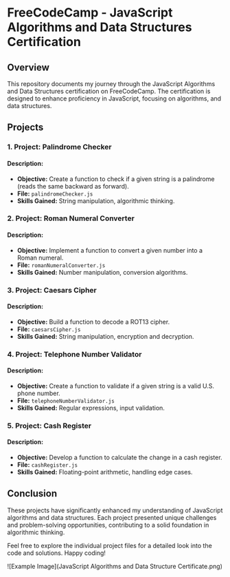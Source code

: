 # FreeCodeCamp - JavaScript Algorithms and Data Structures Certification

## Overview

This repository documents my journey through the JavaScript Algorithms and Data Structures certification on FreeCodeCamp. The certification is designed to enhance proficiency in JavaScript, focusing on algorithms, and data structures.

## Projects

### 1. Project: Palindrome Checker

#### Description:
- **Objective:** Create a function to check if a given string is a palindrome (reads the same backward as forward).
- **File:** `palindromeChecker.js`
- **Skills Gained:** String manipulation, algorithmic thinking.

### 2. Project: Roman Numeral Converter

#### Description:
- **Objective:** Implement a function to convert a given number into a Roman numeral.
- **File:** `romanNumeralConverter.js`
- **Skills Gained:** Number manipulation, conversion algorithms.

### 3. Project: Caesars Cipher

#### Description:
- **Objective:** Build a function to decode a ROT13 cipher.
- **File:** `caesarsCipher.js`
- **Skills Gained:** String manipulation, encryption and decryption.

### 4. Project: Telephone Number Validator

#### Description:
- **Objective:** Create a function to validate if a given string is a valid U.S. phone number.
- **File:** `telephoneNumberValidator.js`
- **Skills Gained:** Regular expressions, input validation.

### 5. Project: Cash Register

#### Description:
- **Objective:** Develop a function to calculate the change in a cash register.
- **File:** `cashRegister.js`
- **Skills Gained:** Floating-point arithmetic, handling edge cases.

## Conclusion

These projects have significantly enhanced my understanding of JavaScript algorithms and data structures. Each project presented unique challenges and problem-solving opportunities, contributing to a solid foundation in algorithmic thinking.

Feel free to explore the individual project files for a detailed look into the code and solutions. Happy coding!

![Example Image](JavaScript Algorithms and Data Structure Certificate.png)
